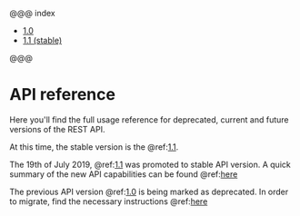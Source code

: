 @@@ index

* [1.0](1.0/index.md)
* [1.1 (stable)](1.1/index.md)

@@@

# API reference

Here you'll find the full usage reference for deprecated, current and future versions of the REST API.

At this time, the stable version is the @ref:[1.1](1.1/index.md).

The 19th of July 2019, @ref:[1.1](1.1/index.md) was promoted to stable API version. A quick summary of the new API capabilities can be found @ref:[here](../releases/1.1/changelog.md)


The previous API version @ref:[1.0](1.0/index.md) is being marked as deprecated. In order to migrate, find the necessary instructions @ref:[here](../releases/1.1/migration.md)
